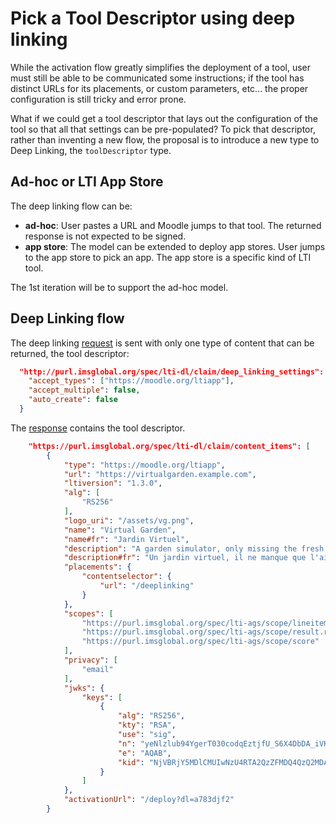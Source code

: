 # Pick a Tool Descriptor using deep linking

While the activation flow greatly simplifies the deployment of a tool, user must still be
able to be communicated some instructions; if the tool has distinct URLs for its placements,
or custom parameters, etc... the proper configuration is still tricky and error prone.

What if we could get a tool descriptor that lays out the configuration of the tool so that
all that settings can be pre-populated? To pick that descriptor, rather than inventing a new
flow, the proposal is to introduce a new type to Deep Linking, the `toolDescriptor` type.

## Ad-hoc or LTI App Store

The deep linking flow can be:

- **ad-hoc**: User pastes a URL and Moodle jumps to that tool. The returned response is not
expected to be signed.
- **app store**: The model can be extended to deploy app stores. User jumps to the app
store to pick an app. The app store is a specific kind of LTI tool.

The 1st iteration will be to support the ad-hoc model.

## Deep Linking flow

The deep linking [request](examples/deepLinkingRequestForTool.json) is sent with only one
type of content that can be returned, the tool descriptor:

```json
  "http://purl.imsglobal.org/spec/lti-dl/claim/deep_linking_settings": {
    "accept_types": ["https://moodle.org/ltiapp"],
    "accept_multiple": false,
    "auto_create": false
  }
```

The [response](examples/deepLinkingResponse.json) contains the tool descriptor.

```json
    "https://purl.imsglobal.org/spec/lti-dl/claim/content_items": [
        {
            "type": "https://moodle.org/ltiapp",
            "url": "https://virtualgarden.example.com",
            "ltiversion": "1.3.0",
            "alg": [
                "RS256"
            ],
            "logo_uri": "/assets/vg.png",
            "name": "Virtual Garden",
            "name#fr": "Jardin Virtuel",
            "description": "A garden simulator, only missing the fresh air.",
            "description#fr": "Un jardin virtuel, il ne manque que l'air frais",
            "placements": {
                "contentselector": {
                    "url": "/deeplinking"
                }
            },
            "scopes": [
                "https://purl.imsglobal.org/spec/lti-ags/scope/lineitem",
                "https://purl.imsglobal.org/spec/lti-ags/scope/result.readonly",
                "https://purl.imsglobal.org/spec/lti-ags/scope/score"
            ],
            "privacy": [
                "email"
            ],
            "jwks": {
                "keys": [
                    {
                        "alg": "RS256",
                        "kty": "RSA",
                        "use": "sig",
                        "n": "yeNlzlub94YgerT030codqEztjfU_S6X4DbDA_iVKkjAWtYfPHDzz_sPCT1Axz6isZdf3lHpq_gYX4Sz-cbe4rjmigxUxr-FgKHQy3HeCdK6hNq9ASQvMK9LBOpXDNn7mei6RZWom4wo3CMvvsY1w8tjtfLb-yQwJPltHxShZq5-ihC9irpLI9xEBTgG12q5lGIFPhTl_7inA1PFK97LuSLnTJzW0bj096v_TMDg7pOWm_zHtF53qbVsI0e3v5nmdKXdFf9BjIARRfVrbxVxiZHjU6zL6jY5QJdh1QCmENoejj_ytspMmGW7yMRxzUqgxcAqOBpVm0b-_mW3HoBdjQ",
                        "e": "AQAB",
                        "kid": "NjVBRjY5MDlCMUIwNzU4RTA2QzZFMDQ4QzQ2MDAyQjVDNjk1RTM2Qg"
                    }
                ]
            },
            "activationUrl": "/deploy?dl=a783djf2"
        }
```